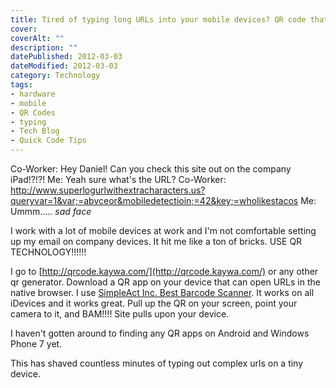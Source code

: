 ```yaml
---
title: Tired of typing long URLs into your mobile devices? QR code that!
cover: 
coverAlt: ""
description: ""
datePublished: 2012-03-03  
dateModified: 2012-03-03 
category: Technology
tags:
- hardware
- mobile
- QR Codes
- typing
- Tech Blog
- Quick Code Tips
---
```


Co-Worker: Hey Daniel! Can you check this site out on the company iPad!?!?!
Me: Yeah sure what's the URL?
Co-Worker: http://www.superlogurlwithextracharacters.us?queryvar=1&var;=abvceor&mobiledetectioin;=42&key;=wholikestacos
Me: Ummm..... *sad face*

I work with a lot of mobile devices at work and I'm not comfortable setting up my email on company devices. It hit me like a ton of bricks. USE QR TECHNOLOGY!!!!!!

I go to [http://qrcode.kaywa.com/](http://qrcode.kaywa.com/) or any other qr generator.  Download a QR app on your device that can open URLs in the native browser.  I use [SimpleAct Inc. Best Barcode Scanner](http://itunes.apple.com/bb/app/best-barcode-scanner-scan/id454087075?mt=8). It works on all iDevices and it works great.  Pull up the QR on your screen, point your camera to it, and BAM!!!! Site pulls upon your device.

I haven't gotten around to finding any QR apps on Android and Windows Phone 7 yet.

This has shaved countless minutes of typing out complex urls on a tiny device.
